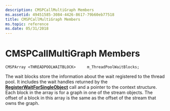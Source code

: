 ```yaml
---
description: CMSPCallMultiGraph Members
ms.assetid: 49451585-3084-4426-8617-79b60eb77518
title: CMSPCallMultiGraph Members
ms.topic: reference
ms.date: 05/31/2018
---
```


# CMSPCallMultiGraph Members

``` syntax
CMSPArray <THREADPOOLWAITBLOCK>     m_ThreadPoolWaitBlocks;
```

The wait blocks store the information about the wait registered to the thread pool. It includes the wait handles returned by the [**RegisterWaitForSingleObject**](/windows/desktop/api/winbase/nf-winbase-registerwaitforsingleobject) call and a pointer to the context structure. Each block in the array is for a graph in one of the stream objects. The offset of a block in this array is the same as the offset of the stream that owns the graph.

 

 
